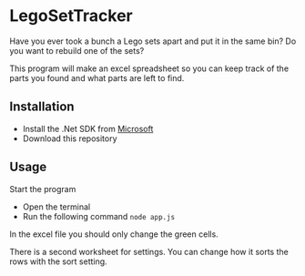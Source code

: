 # LegoSetTracker
Have you ever took a bunch a Lego sets apart and put it in the same bin?
Do you want to rebuild one of the sets?

This program will make an excel spreadsheet so you can keep track of the parts you found and what parts are left to find.

## Installation
- Install the .Net SDK from [Microsoft](https://dotnet.microsoft.com/en-us/)
- Download this repository

## Usage
Start the program
- Open the terminal
- Run the following command `node app.js`

In the excel file you should only change the green cells.

There is a second worksheet for settings.
You can change how it sorts the rows with the sort setting.
